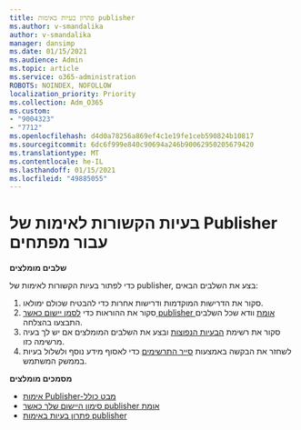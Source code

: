 ```yaml
---
title: פתרון בעיות באימות publisher
ms.author: v-smandalika
author: v-smandalika
manager: dansimp
ms.date: 01/15/2021
ms.audience: Admin
ms.topic: article
ms.service: o365-administration
ROBOTS: NOINDEX, NOFOLLOW
localization_priority: Priority
ms.collection: Adm_O365
ms.custom:
- "9004323"
- "7712"
ms.openlocfilehash: d4d0a78256a869ef4c1e19fe1ceb590824b10817
ms.sourcegitcommit: 6dc6f999e840c90694a246b90062950205679420
ms.translationtype: MT
ms.contentlocale: he-IL
ms.lasthandoff: 01/15/2021
ms.locfileid: "49885055"
---
```

# <a name="issues-related-to-publisher-verification-for-developers"></a>בעיות הקשורות לאימות של Publisher עבור מפתחים

**שלבים מומלצים** 

כדי לפתור בעיות הקשורות לאימות של publisher, בצע את השלבים הבאים:

1. סקור את הדרישות המוקדמות ודרישות אחרות כדי להבטיח שכולם ימולאו.
2. סקור את ההוראות כדי [לסמן יישום כאשר publisher אומת](https://docs.microsoft.com/azure/active-directory/develop/mark-app-as-publisher-verified) וודא שכל השלבים התבצעו בהצלחה.
3. סקור את רשימת [הבעיות הנפוצות](https://docs.microsoft.com/azure/active-directory/develop/troubleshoot-publisher-verification#common-issues) ובצע את השלבים המומלצים אם יש לך בעיה מרשימה כזו.
4. לשחזר את הבקשה באמצעות [סייר התרשימים](https://docs.microsoft.com/azure/active-directory/develop/troubleshoot-publisher-verification#making-microsoft-graph-api-calls) כדי לאסוף מידע נוסף ולשלול בעיות בממשק המשתמש.

**מסמכים מומלצים**

- [אימות Publisher-מבט כולל](https://docs.microsoft.com/azure/active-directory/develop/publisher-verification-overview) 
- [סימון היישום שלך כאשר publisher אומת](https://docs.microsoft.com/azure/active-directory/develop/mark-app-as-publisher-verified) 
- [פתרון בעיות באימות publisher](https://docs.microsoft.com/azure/active-directory/develop/troubleshoot-publisher-verification)

